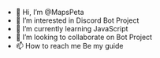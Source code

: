 - 👋 Hi, I’m @MapsPeta
- 👀 I’m interested in Discord Bot Project
- 🌱 I’m currently learning JavaScript
- 💞️ I’m looking to collaborate on Bot Project
- 📫 How to reach me Be my guide

<!---
MapsPeta/MapsPeta is a ✨ special ✨ repository because its `README.md` (this file) appears on your GitHub profile.
You can click the Preview link to take a look at your changes.
--->
